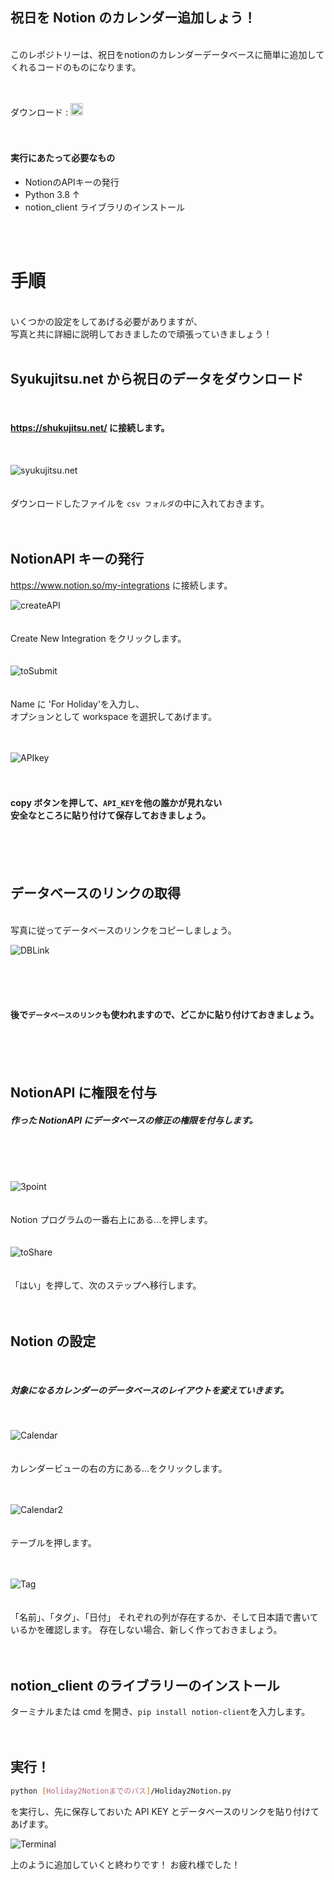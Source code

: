 ## 祝日を Notion のカレンダー追加しょう！

<br/>
このレポジトリーは、祝日をnotionのカレンダーデータベースに簡単に追加してくれるコードのものになります。
<br/>
<br/><br/>

ダウンロード : [<img src="img/download.png" width="20"/>](https://github.com/DongwonTTuna/HolidayToNotion/releases/download/publish/Holiday2Notion.zip)
<br/><br/><br/>

#### 実行にあたって必要なもの

- NotionのAPIキーの発行
- Python 3.8 ↑　
- notion_client ライブラリのインストール

<br/><br/>

# 手順

<br/>
いくつかの設定をしてあげる必要がありますが、<br/>
写真と共に詳細に説明しておきましたので頑張っていきましょう！
<br/><br/>

## Syukujitsu.net から祝日のデータをダウンロード
<br/>

#### https://shukujitsu.net/ に接続します。
<br/>

![syukujitsu.net](img/syukujitsu.png)
<br/><br/><br/>
ダウンロードしたファイルを `csv フォルダ`の中に入れておきます。
<br/><br/><br/>

## NotionAPI キーの発行

https://www.notion.so/my-integrations に接続します。

![createAPI](img/createNew.png)
<br/>
<br/>
<br/>
Create New Integration をクリックします。
<br/>
<br/>
<br/>
![toSubmit](img/ToSubmit.png)
<br/><br/><br/>
Name に 'For Holiday'を入力し、<br/>オプションとして workspace を選択してあげます。
<br/><br/><br/>

![APIkey](img/apikey.png)
<br/><br/><br/>

#### copy ボタンを押して、`API_KEY`を他の誰かが見れない<br/>安全なところに貼り付けて保存しておきましょう。

<br/><br/><br/>

## データベースのリンクの取得

<br/>
写真に従ってデータベースのリンクをコピーしましょう。

![DBLink](img/viewLink.png)

<br/><br/><br/>

#### 後で`データベースのリンク`も使われますので、どこかに貼り付けておきましょう。

<br/><br/><br/>

## NotionAPI に権限を付与

##### 作った NotionAPI にデータベースの修正の権限を付与します。

<br/>
<br/>
<br/>

![3point](img/3point.png)
<br/><br/><br/>
Notion プログラムの一番右上にある...を押します。
<br/><br/><br/>
![toShare](img/toShare.png)
<br/><br/><br/>
「はい」を押して、次のステップへ移行します。
<br/><br/><br/>

## Notion の設定

<br/>

##### 対象になるカレンダーのデータベースのレイアウトを変えていきます。

<br/>

![Calendar](img/selectLayout.png)
<br/><br/><br/>
カレンダービューの右の方にある...をクリックします。
<br/><br/><br/>

![Calendar2](img/tableview.png)
<br/><br/><br/>
テーブルを押します。
<br/><br/><br/>

![Tag](img/tags.png)
<br/><br/><br/>
「名前」、「タグ」、「日付」
それぞれの列が存在するか、そして日本語で書いているかを確認します。
存在しない場合、新しく作っておきましょう。
<br/><br/><br/>

## notion_client のライブラリーのインストール

ターミナルまたは cmd を開き、`pip install notion-client`を入力します。
<br/><br/><br/>

## 実行！

```sh
python [Holiday2Notionまでのパス]/Holiday2Notion.py
```

を実行し、先に保存しておいた API KEY とデータベースのリンクを貼り付けてあげます。

![Terminal](img/terminal.png)

上のように追加していくと終わりです！
お疲れ様でした！
